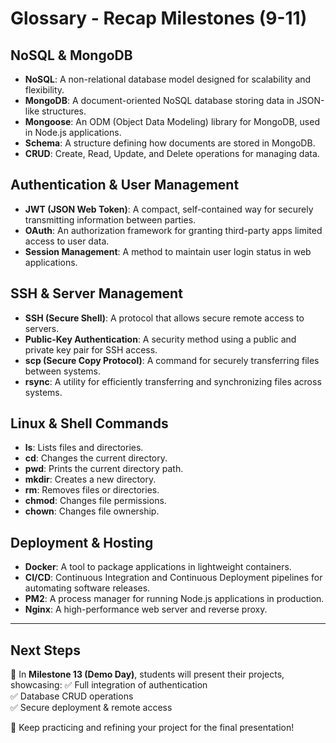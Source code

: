 # Glossary - Recap Milestones (9-11)

## NoSQL & MongoDB
- **NoSQL**: A non-relational database model designed for scalability and flexibility.
- **MongoDB**: A document-oriented NoSQL database storing data in JSON-like structures.
- **Mongoose**: An ODM (Object Data Modeling) library for MongoDB, used in Node.js applications.
- **Schema**: A structure defining how documents are stored in MongoDB.
- **CRUD**: Create, Read, Update, and Delete operations for managing data.

## Authentication & User Management
- **JWT (JSON Web Token)**: A compact, self-contained way for securely transmitting information between parties.
- **OAuth**: An authorization framework for granting third-party apps limited access to user data.
- **Session Management**: A method to maintain user login status in web applications.

## SSH & Server Management
- **SSH (Secure Shell)**: A protocol that allows secure remote access to servers.
- **Public-Key Authentication**: A security method using a public and private key pair for SSH access.
- **scp (Secure Copy Protocol)**: A command for securely transferring files between systems.
- **rsync**: A utility for efficiently transferring and synchronizing files across systems.

## Linux & Shell Commands
- **ls**: Lists files and directories.
- **cd**: Changes the current directory.
- **pwd**: Prints the current directory path.
- **mkdir**: Creates a new directory.
- **rm**: Removes files or directories.
- **chmod**: Changes file permissions.
- **chown**: Changes file ownership.

## Deployment & Hosting
- **Docker**: A tool to package applications in lightweight containers.
- **CI/CD**: Continuous Integration and Continuous Deployment pipelines for automating software releases.
- **PM2**: A process manager for running Node.js applications in production.
- **Nginx**: A high-performance web server and reverse proxy.

---

## Next Steps
📌 In **Milestone 13 (Demo Day)**, students will present their projects, showcasing:
✅ Full integration of authentication  
✅ Database CRUD operations  
✅ Secure deployment & remote access  

🚀 Keep practicing and refining your project for the final presentation!

